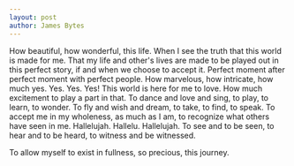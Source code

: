 ```yaml
---
layout: post
author: James Bytes
---
```


How beautiful, how wonderful, this life. When I see the truth that this world is made for me. That my life and other's lives are made to be played out in this
perfect story, if and when we choose to accept it. Perfect moment after perfect
moment with perfect people. How marvelous, how intricate, how much yes. Yes. Yes.
Yes! This world is here for me to love. How much excitement to play a part in that.
To dance and love and sing, to play, to learn, to wonder. To fly and wish and dream, to take, to find, to speak. To accept me in my wholeness, as much as I am,
to recognize what others have seen in me. Hallelujah. Hallelu. Hallelujah.
To see and to be seen, to hear and to be heard, to witness and be witnessed.

To allow myself to exist in fullness, so precious, this journey.
